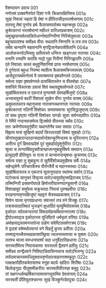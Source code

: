 वैशम्पायन उवाच	001  
नगोत्तमं प्रस्रवणैरुपेतं दिशां गजैः किन्नरपक्षिभिश्च	001a  
सुखं निवासं जहतां हि तेषां न प्रीतिरासीद्भरतर्षभाणाम्	001c  
ततस्तु तेषां पुनरेव हर्षः कैलासमालोक्य महान्बभूव	002a  
कुबेरकान्तं भरतर्षभाणां महीधरं वारिधरप्रकाशम्	002c  
समुच्छ्रयान्पर्वतसन्निरोधान्गोष्ठान्गिरीणां गिरिसेतुमालाः	003a  
बहून्प्रपातांश्च समीक्ष्य वीराः स्थलानि निम्नानि च तत्र तत्र	003c  
तथैव चान्यानि महावनानि मृगद्विजानेकपसेवितानि	004a  
आलोकयन्तोऽभिययुः प्रतीतास्ते धन्विनः खड्गधरा नराग्र्याः	004c  
वनानि रम्याणि सरांसि नद्यो गुहा गिरीणां गिरिगह्वराणि	005a  
एते निवासाः सततं बभूवुर्निशानिशं प्राप्य नरर्षभाणाम्	005c  
ते दुर्गवासं बहुधा निरुष्य व्यतीत्य कैलासमचिन्त्यरूपम्	006a  
आसेदुरत्यर्थमनोरमं वै तमाश्रमाग्र्यं वृषपर्वणस्ते	006c  
समेत्य राज्ञा वृषपर्वणस्ते प्रत्यर्चितास्तेन च वीतमोहाः	007a  
शशंसिरे विस्तरशः प्रवासं शिवं यथावद्वृषपर्वणस्ते	007c  
सुखोषितास्तत्र त एकरात्रं पुण्याश्रमे देवमहर्षिजुष्टे	008a  
अभ्याययुस्ते बदरीं विशालां सुखेन वीराः पुनरेव वासम्	008c  
ऊषुस्ततस्तत्र महानुभावा नारायणस्थानगता नराग्र्याः	009a  
कुबेरकान्तां नलिनीं विशोकाः सम्पश्यमानाः सुरसिद्धजुष्टाम्	009c  
तां चाथ दृष्ट्वा नलिनीं विशोकाः पाण्डोः सुताः सर्वनरप्रवीराः	010a  
ते रेमिरे नन्दनवासमेत्य द्विजर्षयो वीतभया यथैव	010c  
ततः क्रमेणोपययुर्नृवीरा यथागतेनैव पथा समग्राः	011a  
विहृत्य मासं सुखिनो बदर्यां किरातराज्ञो विषयं सुबाहोः	011c  
चीनांस्तुखारान्दरदान्सदार्वान्देशान्कुणिन्दस्य च भूरिरत्नान्	012a  
अतीत्य दुर्गं हिमवत्प्रदेशं पुरं सुबाहोर्ददृशुर्नृवीराः	012c  
श्रुत्वा च तान्पार्थिवपुत्रपौत्रान्प्राप्तान्सुबाहुर्विषये समग्रान्	013a  
प्रत्युद्ययौ प्रीतियुतः स राजा तं चाभ्यनन्दन्वृषभाः कुरूणाम्	013c  
समेत्य राज्ञा तु सुबाहुना ते सूतैर्विशोकप्रमुखैश्च सर्वैः	014a  
सहेन्द्रसेनैः परिचारकैश्च पौरोगवैर्ये च महानसस्थाः	014c  
सुखोषितास्तत्र त एकरात्रं सूतानुपादाय रथांश्च सर्वान्	015a  
घटोत्कचं सानुचरं विसृज्य ततोऽभ्ययुर्यामुनमद्रिराजम्	015c  
तस्मिन्गिरौ प्रस्रवणोपपन्ने हिमोत्तरीयारुणपाण्डुसानौ	016a  
विशाखयूपं समुपेत्य चक्रुस्तदा निवासं पुरुषप्रवीराः	016c  
वराहनानामृगपक्षिजुष्टं महद्वनं चैत्ररथप्रकाशम्	017a  
शिवेन यात्वा मृगयाप्रधानाः संवत्सरं तत्र वने विजह्रुः	017c  
तत्राससादातिबलं भुजङ्गं क्षुधार्दितं मृत्युमिवोग्ररूपम्	018a  
वृकोदरः पर्वतकन्दरायां विषादमोहव्यथितान्तरात्मा	018c  
द्वीपोऽभवद्यत्र वृकोदरस्य युधिष्ठिरो धर्मभृतां वरिष्ठः	019a  
अमोक्षयद्यस्तमनन्ततेजा ग्राहेण संवेष्टितसर्वगात्रम्	019c  
ते द्वादशं वर्षमथोपयान्तं वने विहर्तुं कुरवः प्रतीताः	020a  
तस्माद्वनाच्चैत्ररथप्रकाशाच्छ्रिया ज्वलन्तस्तपसा च युक्ताः	020c  
ततश्च यात्वा मरुधन्वपार्श्वं सदा धनुर्वेदरतिप्रधानाः	021a  
सरस्वतीमेत्य निवासकामाः सरस्ततो द्वैतवनं प्रतीयुः	021c  
समीक्ष्य तान्द्वैतवने निविष्टान्निवासिनस्तत्र ततोऽभिजग्मुः	022a  
तपोदमाचारसमाधियुक्तास्तृणोदपात्राहरणाश्मकुट्टाः	022c  
प्लक्षाक्षरौहीतकवेतसाश्च स्नुहा बदर्यः खदिराः शिरीषाः	023a  
बिल्वेङ्गुदाः पीलुशमीकरीराः सरस्वतीतीररुहा बभूवुः	023c  
तां यक्षगन्धर्वमहर्षिकान्तामायागभूतामिव देवतानाम्	024a  
सरस्वतीं प्रीतियुताश्चरन्तः सुखं विजह्रुर्नरदेवपुत्राः	024c  
